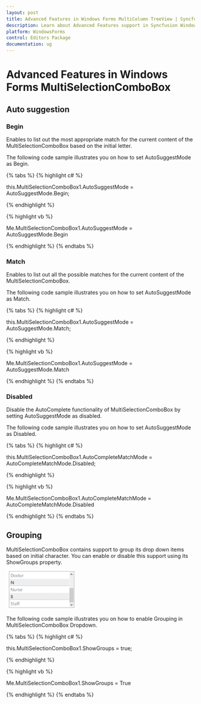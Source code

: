 ```yaml
---
layout: post
title: Advanced Features in Windows Forms MultiColumn TreeView | Syncfusion
description: Learn about Advanced Features support in Syncfusion Windows Forms MultiSelectionComboBox control and more details.
platform: WindowsForms
control: Editors Package
documentation: ug
---
```


# Advanced Features in Windows Forms MultiSelectionComboBox

## Auto suggestion

### Begin

Enables to list out the most appropriate match for the current content of the MultiSelectionComboBox based on the initial letter.

The following code sample illustrates you on how to set AutoSuggestMode as Begin.

{% tabs %}
{% highlight c# %}

this.MultiSelectionComboBox1.AutoSuggestMode = AutoSuggestMode.Begin;

{% endhighlight %}

{% highlight vb %}

Me.MultiSelectionComboBox1.AutoSuggestMode = AutoSuggestMode.Begin

{% endhighlight %}
{% endtabs %}

### Match

Enables to list out all the possible matches for the current content of the MultiSelectionComboBox.

The following code sample illustrates you on how to set AutoSuggestMode as Match.

{% tabs %}
{% highlight c# %}

this.MultiSelectionComboBox1.AutoSuggestMode = AutoSuggestMode.Match;

{% endhighlight %}

{% highlight vb %}

Me.MultiSelectionComboBox1.AutoSuggestMode = AutoSuggestMode.Match

{% endhighlight %}
{% endtabs %}

### Disabled

Disable the AutoComplete functionality of MultiSelectionComboBox by setting AutoSuggestMode as disabled.

The following code sample illustrates you on how to set AutoSuggestMode as Disabled.

{% tabs %}
{% highlight c# %}

this.MultiSelectionComboBox1.AutoCompleteMatchMode = AutoCompleteMatchMode.Disabled;

{% endhighlight %}

{% highlight vb %}

Me.MultiSelectionComboBox1.AutoCompleteMatchMode = AutoCompleteMatchMode.Disabled

{% endhighlight %}
{% endtabs %}

## Grouping

MultiSelectionComboBox contains support to group its drop down items based on initial character. You can enable or disable this support using its ShowGroups property.

![Overview_img343](Overview_images/Overview_img343.png) 


The following code sample illustrates you on how to enable Grouping in MultiSelectionComboBox Dropdown.

{% tabs %}
{% highlight c# %}

this.MultiSelectionComboBox1.ShowGroups = true;

{% endhighlight %}

{% highlight vb %}

Me.MultiSelectionComboBox1.ShowGroups = True

{% endhighlight %}
{% endtabs %}
